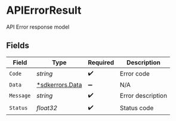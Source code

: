 # APIErrorResult

API Error response model


## Fields

| Field                                                    | Type                                                     | Required                                                 | Description                                              |
| -------------------------------------------------------- | -------------------------------------------------------- | -------------------------------------------------------- | -------------------------------------------------------- |
| `Code`                                                   | *string*                                                 | :heavy_check_mark:                                       | Error code                                               |
| `Data`                                                   | [*sdkerrors.Data](../../../pkg/models/sdkerrors/data.md) | :heavy_minus_sign:                                       | N/A                                                      |
| `Message`                                                | *string*                                                 | :heavy_check_mark:                                       | Error description                                        |
| `Status`                                                 | *float32*                                                | :heavy_check_mark:                                       | Status code                                              |